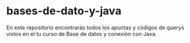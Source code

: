 # bases-de-dato-y-java
En este repositorio encontrarás todos los apuntas y códigos de querys vistos en el tu curso de Base de datos y conexión con Java.
